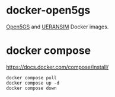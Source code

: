 # docker-open5gs

[Open5GS](https://github.com/open5gs/open5gs) and [UERANSIM](https://github.com/aligungr/UERANSIM) Docker images.

# docker compose

https://docs.docker.com/compose/install/

```shell
docker compose pull
docker compose up -d
docker compose down
```
